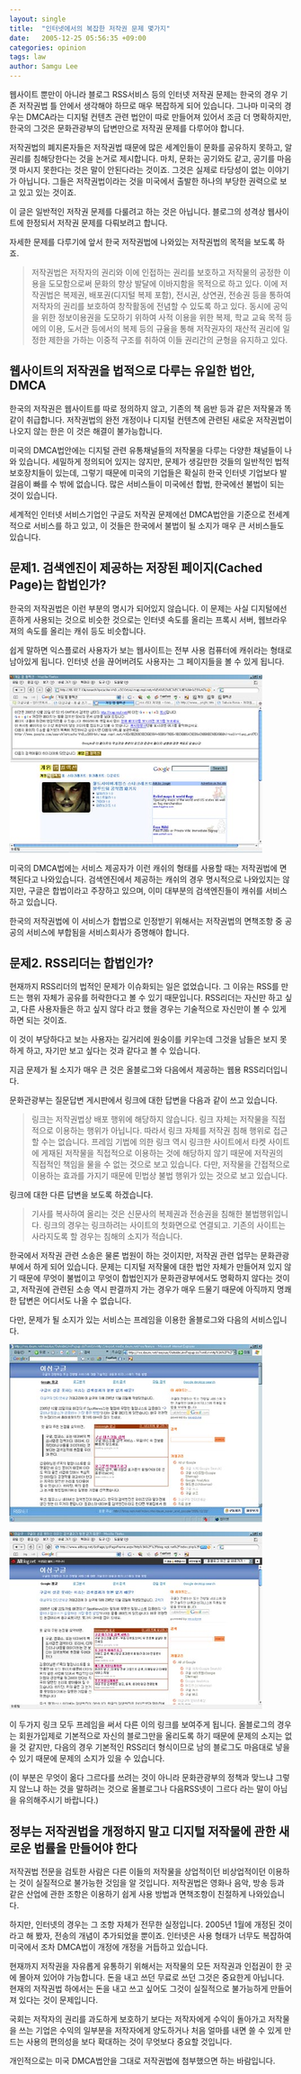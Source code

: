 ```yaml
---
layout: single
title:  "인터넷에서의 복잡한 저작권 문제 몇가지"
date:   2005-12-25 05:56:35 +09:00
categories: opinion
tags: law
author: Samgu Lee
---
```

웹사이트 뿐만이 아니라 블로그 RSS서비스 등의 인터넷 저작권 문제는 한국의 경우 기존 저작권법 틀 안에서 생각해야 하므로 매우 복잡하게 되어 있습니다. 그나마 미국의 경우는 DMCA라는 디지털 컨텐츠 관련 법안이 따로 만들어져 있어서 조금 더 명확하지만, 한국의 그것은 문화관광부의 답변만으로 저작권 문제를 다루어야 합니다.

저작권법의 폐지론자들은 저작권법 때문에 많은 세계인들이 문화를 공유하지 못하고, 알권리를 침해당한다는 것을 논거로 제시합니다. 마치, 문화는 공기와도 같고, 공기를 마음껏 마시지 못한다는 것은 말이 안된다라는 것이죠. 그것은 실제로 타당성이 없는 이야기가 아닙니다. 그들은 저작권법이라는 것을 미국에서 출발한 하나의 부당한 권력으로 보고 있고 있는 것이죠.

이 글은 일반적인 저작권 문제를 다룰려고 하는 것은 아닙니다. 블로그의 성격상 웹사이트에 한정되서 저작권 문제를 다뤄보려고 합니다.

자세한 문제를 다루기에 앞서 한국 저작권법에 나와있는 저작권법의 목적을 보도록 하죠.

> 저작권법은 저작자의 권리와 이에 인접하는 권리를 보호하고 저작물의 공정한 이용을 도모함으로써 문화의 향상 발달에 이바지함을 목적으로 하고 있다. 이에 저작권법은 복제권, 배포권(디지털 복제 포함), 전시권, 상연권, 전송권 등을 통하여 저작자의 권리를 보호하여 창작활동에 전념할 수 있도록 하고 있다. 동시에 공익을 위한 정보이용권을 도모하기 위하여 사적 이용을 위한 복제, 학교 교육 목적 등에의 이용, 도서관 등에서의 복제 등의 규율을 통해 저작권자의 재산적 권리에 일정한 제한을 가하는 이중적 구조를 취하여 이들 권리간의 균형을 유지하고 있다.

## 웹사이트의 저작권을 법적으로 다루는 유일한 법안, DMCA

한국의 저작권은 웹사이트를 따로 정의하지 않고, 기존의 책 음반 등과 같은 저작물과 똑같이 취급합니다. 저작권법의 완전 개정이나 디지털 컨텐츠에 관련된 새로운 저작권법이 나오지 않는 한은 이 것은 해결이 불가능합니다.

미국의 DMCA법안에는 디지털 관련 유통채널들의 저작물을 다루는 다양한 채널들이 나와 있습니다. 세밀하게 정의되어 있지는 않지만, 문제가 생길만한 것들의 일반적인 법적 보호장치들이 있는데, 그렇기 때문에 미국의 기업들은 확실히 한국 인터넷 기업보다 발걸음이 빠를 수 밖에 없습니다. 많은 서비스들이 미국에선 합법, 한국에선 불법이 되는 것이 있습니다.

세계적인 인터넷 서비스기업인 구글도 저작권 문제에선 DMCA법안을 기준으로 전세계적으로 서비스를 하고 있고, 이 것들은 한국에서 불법이 될 소지가 매우 큰 서비스들도 있습니다.

## 문제1. 검색엔진이 제공하는 저장된 페이지(Cached Page)는 합법인가?

한국의 저작권법은 이런 부분의 명시가 되어있지 않습니다. 이 문제는 사실 디지털에선 흔하게 사용되는 것으로 비슷한 것으로는 인터넷 속도를 올리는 프록시 서버, 웹브라우져의 속도를 올리는 캐쉬 등도 비슷합니다.

쉽게 말하면 익스플로러 사용자가 보는 웹사이트는 전부 사용 컴퓨터에 캐쉬라는 형태로 남아있게 됩니다. 인터넷 선을 끊어버려도 사용자는 그 페이지들을 볼 수 있게 됩니다.

![구글 웹서치의 캐쉬](/assets/google_cache.jpg)

미국의 DMCA법에는 서비스 제공자가 이런 캐쉬의 형태를 사용할 때는 저작권법에 면책된다고 나와있습니다. 검색엔진에서 제공하는 캐쉬의 경우 명시적으로 나와있지는 않지만, 구글은 합법이라고 주장하고 있으며, 이미 대부분의 검색엔진들이 캐쉬를 서비스하고 있습니다.

한국의 저작권법에 이 서비스가 합법으로 인정받기 위해서는 저작권법의 면책조항 중 공공의 서비스에 부합됨을 서비스회사가 증명해야 합니다.

## 문제2. RSS리더는 합법인가?

현재까지 RSS리더의 법적인 문제가 이슈화되는 일은 없었습니다. 그 이유는 RSS를 만드는 행위 자체가 공유를 허락한다고 볼 수 있기 때문입니다. RSS리더는 자신만 하고 싶고, 다른 사용자들은 하고 싶지 않다 라고 했을 경우는 기술적으로 자신만이 볼 수 있게 하면 되는 것이죠.

이 것이 부당하다고 보는 사용자는 길거리에 원숭이를 키우는데 그것을 남들은 보지 못하게 하고, 자기만 보고 싶다는 것과 같다고 볼 수 있습니다.

지금 문제가 될 소지가 매우 큰 것은 올블로그와 다음에서 제공하는 웹용 RSS리더입니다.

문화관광부는 질문답변 게시판에서 링크에 대한 답변을 다음과 같이 쓰고 있습니다.

> 링크는 저작권법상 배포 행위에 해당하지 않습니다. 링크 자체는 저작물을 직접적으로 이용하는 행위가 아닙니다. 따라서 링크 자체를 저작권 침해 행위로 접근할 수는 없습니다.
> 프레임 기법에 의한 링크 역시 링크한 사이트에서 타켓 사이트에 게재된 저작물을 직접적으로 이용하는 것에 해당하지 않기 때문에 저작권의 직접적인 책임을 물을 수 없는 것으로 보고 있습니다. 다만, 저작물을 간접적으로 이용하는 효과를 가지기 때문에 민법상 불법 행위가 있는 것으로 보고 있습니다. 

링크에 대한 다른 답변을 보도록 하겠습니다.

> 기사를 복사하여 올리는 것은 신문사의 복제권과 전송권을 침해한 불법행위입니다. 링크의 경우는 링크하려는 사이트의 첫화면으로 연결되고. 기존의 사이트는 사라지도록 할 경우는 침해의 소지가 적습니다.

한국에서 저작권 관련 소송은 물론 법원이 하는 것이지만, 저작권 관련 업무는 문화관광부에서 하게 되어 있습니다. 문제는 디지털 저작물에 대한 법안 자체가 만들어져 있지 않기 때문에 무엇이 불법이고 무엇이 합법인지가 문화관광부에서도 명확하지 않다는 것이고, 저작권에 관련된 소송 역시 판결까지 가는 경우가 매우 드물기 때문에 아직까지 명쾌한 답변은 어디서도 나올 수 없습니다.

다만, 문제가 될 소지가 있는 서비스는 프레임을 이용한 올블로그와 다음의 서비스입니다.

![다음의 블로그 보기 화면](/assets/daum_rss_view.jpg)

![올블로그의 블로그 보기 화면](/assets/allblog_rss_view.jpg)

이 두가지 링크 모두 프레임을 써서 다른 이의 링크를 보여주게 됩니다. 올블로그의 경우는 회원가입제로 기본적으로 자신의 블로그만을 올리도록 하기 때문에 문제의 소지는 없을 것 같지만, 다음의 경우 기본적인 RSS리더 형식이므로 남의 블로그도 마음대로 넣을 수 있기 때문에 문제의 소지가 있을 수 있습니다.

(이 부분은 무엇이 옮다 그르다를 쓰려는 것이 아니라 문화관광부의 정책과 맞느냐 그렇지 않느냐 하는 것을 말하려는 것으로 올블로그나 다음RSS넷이 그르다 라는 말이 아님을 유의해주시기 바랍니다.)

## 정부는 저작권법을 개정하지 말고 디지털 저작물에 관한 새로운 법률을 만들어야 한다

저작권법 전문을 검토한 사람은 다른 이들의 저작물을 상업적이던 비상업적이던 이용하는 것이 실질적으로 불가능한 것임을 알 것입니다. 저작권법은 영화나 음악, 방송 등과 같은 산업에 관한 조항은 이용하기 쉽게 사용 방법과 면책조항이 친절하게 나와있습니다.

하지만, 인터넷의 경우는 그 조항 자체가 전무한 실정입니다. 2005년 1월에 개정된 것이라고 해 봤자, 전송의 개념이 추가되었을 뿐이죠. 인터넷은 사용 형태가 너무도 복잡하여 미국에서 조차 DMCA법이 개정에 개정을 거듭하고 있습니다.

현재까지 저작권을 자유롭게 유통하기 위해서는 저작물의 모든 저작권과 인접권이 한 곳에 몰아져 있어야 가능합니다. 돈을 내고 쓰던 무료로 쓰던 그것은 중요한게 아닙니다. 현재의 저작권법 하에서는 돈을 내고 쓰고 싶어도 그것이 실질적으로 불가능하게 만들어져 있다는 것이 문제입니다.

국회는 저작자의 권리를 과도하게 보호하기 보다는 저작자에게 수익이 돌아가고 저작물을 쓰는 기업은 수익의 일부분을 저작자에게 양도하거나 처음 얼마를 내면 쓸 수 있게 만드는 사용의 편의성을 보다 확대하는 것이 무엇보다 중요할 것입니다.

개인적으로는 미국 DMCA법안을 그대로 저작권법에 첨부했으면 하는 바람입니다.
